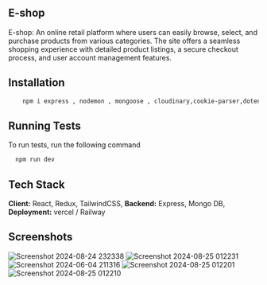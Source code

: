 ## E-shop
E-shop: An online retail platform where users can easily browse, select, and purchase products from various categories. The site offers a seamless shopping experience with detailed product listings, a secure checkout process, and user account management features.



## Installation

```bash
    npm i express , nodemon , mongoose , cloudinary,cookie-parser,dotenv,bcrypt ,express-fileupload,file-upload , jsonwebtoken,nodemailer

```
    
## Running Tests

To run tests, run the following command

```bash
  npm run dev
```


## Tech Stack

**Client:** React, Redux, TailwindCSS,
**Backend:** Express, Mongo DB,
**Deployment:** vercel / Railway


## Screenshots
![Screenshot 2024-08-24 232338](https://github.com/user-attachments/assets/06920025-e25f-4d38-b6b7-d59522ec5c40)
![Screenshot 2024-08-25 012231](https://github.com/user-attachments/assets/b706f694-d119-46db-9ec8-83ae03e0437d)
![Screenshot 2024-06-04 211316](https://github.com/sagarchaurasia176/Shop-Karts/assets/101509099/6c0fec55-cb32-42fa-b86a-66853d1227d3)
![Screenshot 2024-08-25 012201](https://github.com/user-attachments/assets/04198565-8693-4dd8-894b-351a61a8af2d)
![Screenshot 2024-08-25 012210](https://github.com/user-attachments/assets/1090d281-fae1-4af0-9770-6280418cc07b)

